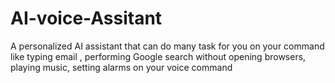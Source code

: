# AI-voice-Assitant

A personalized  AI assistant that can do many task for you on your command like typing email , performing Google search without  opening browsers, playing music, setting alarms on your voice command 
